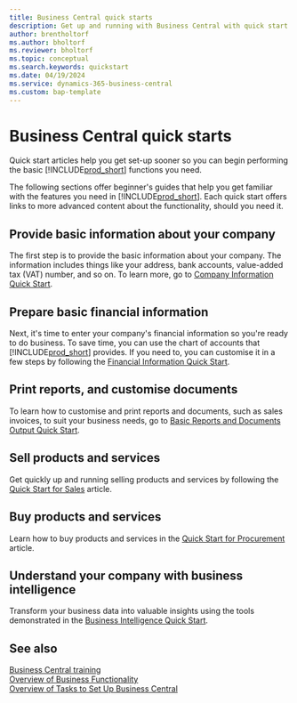 ```yaml
---
title: Business Central quick starts
description: Get up and running with Business Central with quick start articles and tips that help you fill in the first critical fields.
author: brentholtorf
ms.author: bholtorf
ms.reviewer: bholtorf
ms.topic: conceptual
ms.search.keywords: quickstart
ms.date: 04/19/2024
ms.service: dynamics-365-business-central
ms.custom: bap-template
---
```


# <a name="business-central-quick-starts"></a>Business Central quick starts

Quick start articles help you get set-up sooner so you can begin performing the basic [!INCLUDE[prod_short](includes/prod_short.md)] functions you need.

The following sections offer beginner's guides that help you get familiar with the features you need in [!INCLUDE[prod_short](includes/prod_short.md)]. Each quick start offers links to more advanced content about the functionality, should you need it.

## <a name="provide-basic-information-about-your-company"></a>Provide basic information about your company

The first step is to provide the basic information about your company. The information includes things like your address, bank accounts, value-added tax (VAT) number, and so on. To learn more, go to [Company Information Quick Start](quick-start-company-information.md).

## <a name="prepare-basic-financial-information"></a>Prepare basic financial information

Next, it's time to enter your company's financial information so you're ready to do business. To save time, you can use the chart of accounts that [!INCLUDE[prod_short](includes/prod_short.md)] provides. If you need to, you can customise it in a few steps by following the [Financial Information Quick Start](quick-start-financial-information.md).

<!--
## <a name="financial-basics"></a>Financial Basics

Financial Information  
(chart of accounts, but explained for non-accountants)
-->

## <a name="print-reports-and-customize-documents"></a>Print reports, and customise documents

To learn how to customise and print reports and documents, such as sales invoices, to suit your business needs, go to [Basic Reports and Documents Output Quick Start](quick-start-reports-and-documents.md).

<!-- Reports and Documents  
(final reports, but also documents - how do I style invoices to work better for me?)
-->

## <a name="sell-products-and-services"></a>Sell products and services

Get quickly up and running selling products and services by following the [Quick Start for Sales](quick-start-sell-products-and-services.md) article.

<!--
(customer, items, things on stock or not, orders versus invoices, get paid on time, etc.)
-->

## <a name="buy-products-and-services"></a>Buy products and services

Learn how to buy products and services in the [Quick Start for Procurement](quick-start-procurement.md) article.  

<!--
(buy stuff, register in inventory, pay vendor)
-->

## <a name="understand-your-company-with-business-intelligence"></a>Understand your company with business intelligence

Transform your business data into valuable insights using the tools demonstrated in the [Business Intelligence Quick Start](quick-start-business-intelligence.md).

<!--
Business Intelligence  
(reports)
-->

## <a name="see-also"></a>See also

[Business Central training](/training/dynamics365/business-central?WT.mc_id=dyn365bc_landingpage-docs)  
[Overview of Business Functionality](across-business-functionality.md)  
[Overview of Tasks to Set Up Business Central](setup.md)  
